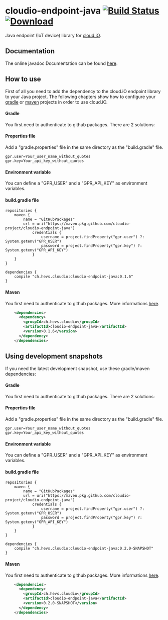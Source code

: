 # cloudio-endpoint-java [![Build Status](https://travis-ci.org/cloudio-project/cloudio-endpoint-java.svg?branch=master)](https://travis-ci.org/cloudio-project/cloudio-endpoint-java) [ ![Download](https://api.bintray.com/packages/cloudio-project/clients/ch.hevs.cloudio%3Acloudio-endpoint-java/images/download.svg) ](https://bintray.com/cloudio-project/clients/ch.hevs.cloudio%3Acloudio-endpoint-java/_latestVersion)
Java endpoint (IoT device) library for [cloud.iO](https://cloudio.hevs.ch).

## Documentation
The online javadoc Documentation can be found [here](https://cloudio.hevs.ch/javadoc/0.1.0/cloudio-endpoint-java).

## How to use
First of all you need to add the dependency to the cloud.iO endpoint library to your Java project. The following chapters
show how to configure your [gradle](https://gradle.org) or [maven](https://maven.apache.org) projects in order to use cloud.iO.

#### Gradle
You first need to authenticate to github packages. There are 2 solutions:
#### Properties file
Add a "gradle.properties" file in the same directory as the "build.gradle" file.
```
gpr.user=Your_user_name_without_quotes
gpr.key=Your_api_key_without_quotes
```
#### Environment variable
You can define a "GPR_USER" and a "GPR_API_KEY" as environment variables.
#### build.gradle file
```groovie
repositories {
    maven {
        name = "GitHubPackages"
        url = uri("https://maven.pkg.github.com/cloudio-project/cloudio-endpoint-java")
            credentials {
                username = project.findProperty("gpr.user") ?: System.getenv("GPR_USER")
                password = project.findProperty("gpr.key") ?: System.getenv("GPR_API_KEY")
            }
    }
}

dependencies {
    compile "ch.hevs.cloudio:cloudio-endpoint-java:0.1.6"
}
```

#### Maven

You first need to authenticate to github packages. More informations [here](https://docs.github.com/en/packages/working-with-a-github-packages-registry/working-with-the-apache-maven-registry#authenticating-to-github-packages).
```xml
    <dependencies>
      <dependency>
        <groupId>ch.hevs.cloudio</groupId>
        <artifactId>cloudio-endpoint-java</artifactId>
        <version>0.1.6</version>
      </dependency>
    </dependencies>

```

## Using development snapshots
If you need the latest development snapshot, use these gradle/maven dependencies:

#### Gradle
You first need to authenticate to github packages. There are 2 solutions:
#### Properties file
Add a "gradle.properties" file in the same directory as the "build.gradle" file.
```
gpr.user=Your_user_name_without_quotes
gpr.key=Your_api_key_without_quotes
```
#### Environment variable
You can define a "GPR_USER" and a "GPR_API_KEY" as environment variables.
#### build.gradle file
```groovie
repositories {
    maven {
        name = "GitHubPackages"
        url = uri("https://maven.pkg.github.com/cloudio-project/cloudio-endpoint-java")
            credentials {
                username = project.findProperty("gpr.user") ?: System.getenv("GPR_USER")
                password = project.findProperty("gpr.key") ?: System.getenv("GPR_API_KEY")
            }
    }
}

dependencies {
    compile "ch.hevs.cloudio:cloudio-endpoint-java:0.2.0-SNAPSHOT"
}
```

#### Maven
You first need to authenticate to github packages. More informations [here](https://docs.github.com/en/packages/working-with-a-github-packages-registry/working-with-the-apache-maven-registry#authenticating-to-github-packages).
```xml
    <dependencies>
      <dependency>
        <groupId>ch.hevs.cloudio</groupId>
        <artifactId>cloudio-endpoint-java</artifactId>
        <version>0.2.0-SNAPSHOT</version>
      </dependency>
    </dependencies>

```
